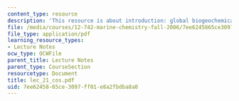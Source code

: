 ```yaml
---
content_type: resource
description: 'This resource is about introduction: global biogeochemical cycles.'
file: /media/courses/12-742-marine-chemistry-fall-2006/7ee6245865ce3097ff01e8a2fbdba8a0_lec_21_cos.pdf
file_type: application/pdf
learning_resource_types:
- Lecture Notes
ocw_type: OCWFile
parent_title: Lecture Notes
parent_type: CourseSection
resourcetype: Document
title: lec_21_cos.pdf
uid: 7ee62458-65ce-3097-ff01-e8a2fbdba8a0
---
```

